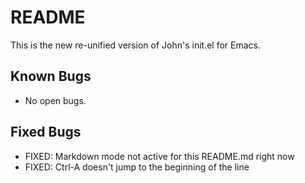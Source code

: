 # README

This is the new re-unified version of John's init.el for Emacs.

## Known Bugs

- No open bugs.

## Fixed Bugs

- FIXED: Markdown mode not active for this README.md right now
- FIXED: Ctrl-A doesn't jump to the beginning of the line
